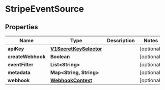 

# StripeEventSource

## Properties

Name | Type | Description | Notes
------------ | ------------- | ------------- | -------------
**apiKey** | [**V1SecretKeySelector**](V1SecretKeySelector.md) |  |  [optional]
**createWebhook** | **Boolean** |  |  [optional]
**eventFilter** | **List&lt;String&gt;** |  |  [optional]
**metadata** | **Map&lt;String, String&gt;** |  |  [optional]
**webhook** | [**WebhookContext**](WebhookContext.md) |  |  [optional]



